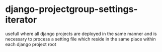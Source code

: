 django-projectgroup-settings-iterator
=====================================

usefull where all django projects are deployed in the same manner and is necessary to process a setting file which reside in the same place within each django project root